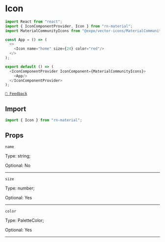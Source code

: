 # Icon

```js with-preview
import React from "react";
import { IconComponentProvider, Icon } from "rn-material";
import MaterialCommunityIcons from "@expo/vector-icons/MaterialCommunityIcons";

const App = () => (
  <>
    <Icon name="home" size={24} color="red"/>
  </>
);

export default () => (
  <IconComponentProvider IconComponent={MaterialCommunityIcons}>
    <App/>
  </IconComponentProvider>
);
```

[`💬 Feedback`](https://github.com/yamankatby/react-native-material/labels/component%3A%20Icon)

## Import

```js
import { Icon } from "rn-material";
```

## Props

`name`

Type: string;

Optional: No

---

`size`

Type: number;

Optional: Yes

---

`color`

Type: PaletteColor;

Optional: Yes

---
